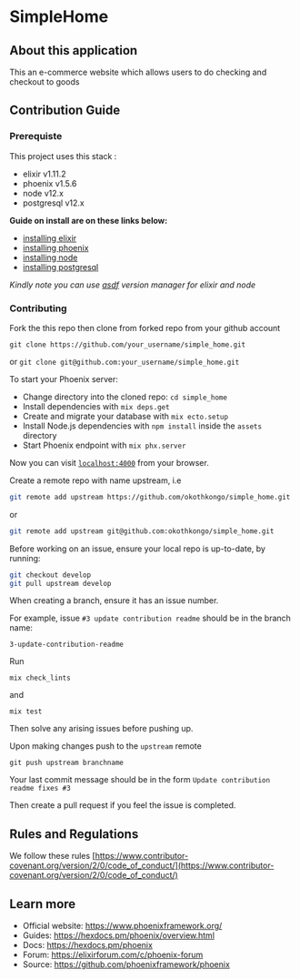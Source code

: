 # SimpleHome

## About this application
This an e-commerce website which allows users to do checking and checkout to goods
## Contribution Guide
### Prerequiste

This project uses this stack :
  * elixir v1.11.2
  * phoenix v1.5.6
  * node v12.x
  * postgresql v12.x

**Guide on install are on these links below:**

- [installing elixir](https://elixir-lang.org/install.html)
- [installing phoenix](https://hexdocs.pm/phoenix/installation.html)
- [installing node](https://nodejs.org/en/download/)
- [installing postgresql](https://www.postgresql.org/download/)

*Kindly note you can use [asdf](https://github.com/asdf-vm/asdf) version manager for elixir and node*

### Contributing

Fork the this repo then clone from forked repo from your github account 

```git clone https://github.com/your_username/simple_home.git```  

or
```git clone git@github.com:your_username/simple_home.git```

To start your Phoenix server:

  * Change directory into the cloned repo: `cd simple_home`
  * Install dependencies with `mix deps.get`
  * Create and migrate your database with `mix ecto.setup`
  * Install Node.js dependencies with `npm install` inside the `assets` directory
  * Start Phoenix endpoint with `mix phx.server`

Now you can visit [`localhost:4000`](http://localhost:4000) from your browser.

Create a remote repo with name upstream, i.e

```bash
git remote add upstream https://github.com/okothkongo/simple_home.git
```

 or

```bash
git remote add upstream git@github.com:okothkongo/simple_home.git
```

Before working on an issue, ensure your local repo is up-to-date, by running:

```bash
git checkout develop
git pull upstream develop
```

When creating a branch, ensure it has an issue number.

For example, issue `#3 update contribution readme` should be in the branch name:

`3-update-contribution-readme`

Run

```mix check_lints```

and

```mix test```

Then solve any arising issues before pushing up.

Upon making changes push to the `upstream` remote 

```git push upstream branchname```

Your last commit message should be in the form `Update contribution readme fixes #3`

Then create a pull request if you feel the issue is completed.

## Rules and Regulations

  We follow these rules
[https://www.contributor-covenant.org/version/2/0/code_of_conduct/](https://www.contributor-covenant.org/version/2/0/code_of_conduct/)
## Learn more

  * Official website: https://www.phoenixframework.org/
  * Guides: https://hexdocs.pm/phoenix/overview.html
  * Docs: https://hexdocs.pm/phoenix
  * Forum: https://elixirforum.com/c/phoenix-forum
  * Source: https://github.com/phoenixframework/phoenix
